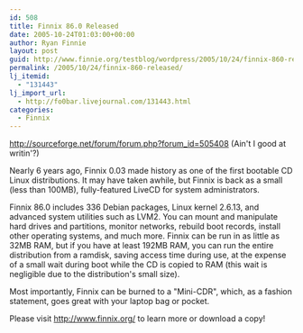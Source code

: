 ```yaml
---
id: 508
title: Finnix 86.0 Released
date: 2005-10-24T01:03:00+00:00
author: Ryan Finnie
layout: post
guid: http://www.finnie.org/testblog/wordpress/2005/10/24/finnix-860-released/
permalink: /2005/10/24/finnix-860-released/
lj_itemid:
  - "131443"
lj_import_url:
  - http://fo0bar.livejournal.com/131443.html
categories:
  - Finnix
---
```

<http://sourceforge.net/forum/forum.php?forum_id=505408> (Ain't I good at writin'?)

Nearly 6 years ago, Finnix 0.03 made history as one of the first bootable CD Linux distributions. It may have taken awhile, but Finnix is back as a small (less than 100MB), fully-featured LiveCD for system administrators. 

Finnix 86.0 includes 336 Debian packages, Linux kernel 2.6.13, and advanced system utilities such as LVM2. You can mount and manipulate hard drives and partitions, monitor networks, rebuild boot records, install other operating systems, and much more. Finnix can be run in as little as 32MB RAM, but if you have at least 192MB RAM, you can run the entire distribution from a ramdisk, saving access time during use, at the expense of a small wait during boot while the CD is copied to RAM (this wait is negligible due to the distribution's small size). 

Most importantly, Finnix can be burned to a "Mini-CDR", which, as a fashion statement, goes great with your laptop bag or pocket. 

Please visit <http://www.finnix.org/> to learn more or download a copy!

